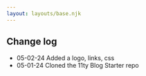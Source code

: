 ```yaml
---
layout: layouts/base.njk
---
```

## Change log

- 05-02-24 Added a logo, links, css
- 05-01-24 Cloned the 11ty Blog Starter repo